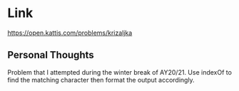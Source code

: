 # Link

https://open.kattis.com/problems/krizaljka

## Personal Thoughts

Problem that I attempted during the winter break of AY20/21. Use indexOf to find the matching character then format the output accordingly.

